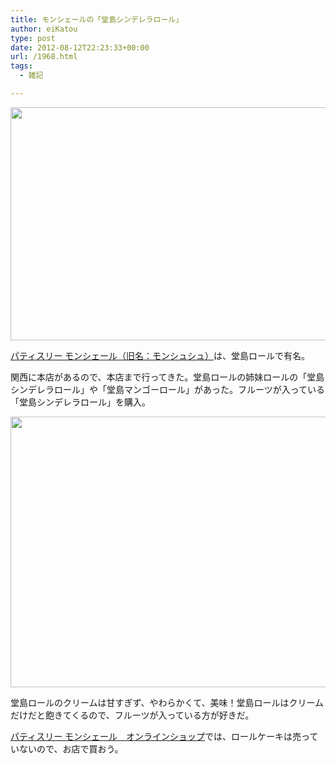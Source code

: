 ```yaml
---
title: モンシェールの「堂島シンデレラロール」
author: eiKatou
type: post
date: 2012-08-12T22:23:33+00:00
url: /1968.html
tags:
  - 雑記

---
```

[<img src="http://eikatou.net/blog/wp-content/uploads/2012/08/201208_moncher1.jpg" alt="" title="201208_moncher1" width="602" height="373" class="alignnone size-full wp-image-1969" srcset="/uploads/2012/08/201208_moncher1.jpg 602w, /uploads/2012/08/201208_moncher1-300x185.jpg 300w, /uploads/2012/08/201208_moncher1-484x300.jpg 484w" sizes="(max-width: 602px) 100vw, 602px" />][1]
  
[パティスリー モンシェール（旧名：モンシュシュ）][2]は、堂島ロールで有名。

関西に本店があるので、本店まで行ってきた。堂島ロールの姉妹ロールの「堂島シンデレラロール」や「堂島マンゴーロール」があった。フルーツが入っている「堂島シンデレラロール」を購入。

[<img src="http://eikatou.net/blog/wp-content/uploads/2012/08/201208_moncher2.jpg" alt="" title="201208_moncher2" width="602" height="433" class="alignnone size-full wp-image-1970" srcset="/uploads/2012/08/201208_moncher2.jpg 602w, /uploads/2012/08/201208_moncher2-300x215.jpg 300w, /uploads/2012/08/201208_moncher2-417x300.jpg 417w" sizes="(max-width: 602px) 100vw, 602px" />][3]
  
堂島ロールのクリームは甘すぎず、やわらかくて、美味！堂島ロールはクリームだけだと飽きてくるので、フルーツが入っている方が好きだ。

[パティスリー モンシェール　オンラインショップ][4]では、ロールケーキは売っていないので、お店で買おう。

 [1]: http://eikatou.net/blog/wp-content/uploads/2012/08/201208_moncher1.jpg
 [2]: http://mon-cher.com/top.html
 [3]: http://eikatou.net/blog/wp-content/uploads/2012/08/201208_moncher2.jpg
 [4]: http://www.dojima-mcc.com/
